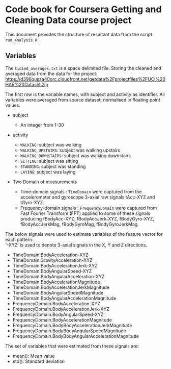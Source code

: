 # Code book for Coursera Getting and Cleaning Data course project

This document provides the structure of resultant data from the script `run_analysis.R`.

## Variables
The `tidied_averages.txt` is a space delimited file. Storing the cleaned and averaged data from the data for the project: https://d396qusza40orc.cloudfront.net/getdata%2Fprojectfiles%2FUCI%20HAR%20Dataset.zip 

The first row is the variable names, with subject and activity as identifier.
All variables were averaged from source dataset, normalised in floating point values.

  - subject
  	- An integer from 1-30
  
  - activity
	- `WALKING`: subject was walking
	- `WALKING_UPSTAIRS`: subject was walking upstairs
	- `WALKING_DOWNSTAIRS`: subject was walking downstairs
	- `SITTING`: subject was sitting
	- `STANDING`: subject was standing
	- `LAYING`: subject was laying
  - Two Domain of measurements
  	- Time-domain signals : `TimeDomain` were captured from the accelerometer and gyroscope 3-axial raw signals tAcc-XYZ and tGyro-XYZ.
	- Frequency-domain signals : `FrequencyDomain` were captured from Fast Fourier Transform (FFT) applied to some of these signals producing fBodyAcc-XYZ, fBodyAccJerk-XYZ, fBodyGyro-XYZ, fBodyAccJerkMag, fBodyGyroMag, fBodyGyroJerkMag.

The below signals were used to estimate variables of the feature vector for each pattern:  
'-XYZ' is used to denote 3-axial signals in the X, Y and Z directions.

- TimeDomain.BodyAcceleration-XYZ
- TimeDomain.GravityAcceleration-XYZ
- TimeDomain.BodyAccelerationJerk-XYZ
- TimeDomain.BodyAngularSpeed-XYZ
- TimeDomain.BodyAngularAcceleration-XYZ
- TimeDomain.BodyAccelerationMagnitude
- TimeDomain.BodyAccelerationJerkMagnitude
- TimeDomain.BodyAngularSpeedMagnitude
- TimeDomain.BodyAngularAccelerationMagnitude
- FrequencyDomain.BodyAcceleration-XYZ
- FrequencyDomain.BodyAccelerationJerk-XYZ
- FrequencyDomain.BodyAngularSpeed-XYZ
- FrequencyDomain.BodyAccelerationMagnitude
- FrequencyDomain.BodyBodyAccelerationJerkMagnitude
- FrequencyDomain.BodyBodyAngularSpeedMagnitude
- FrequencyDomain.BodyBodyAngularAccelerationMagnitude


The set of variables that were estimated from these signals are: 

- mean(): Mean value
- std(): Standard deviation


